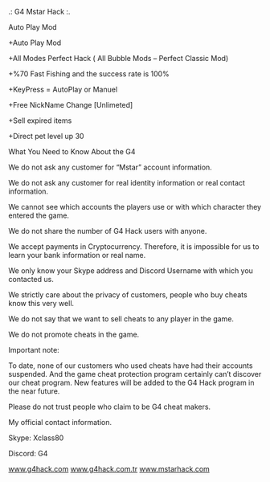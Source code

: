 
.: G4 Mstar Hack :.



Auto Play Mod

+Auto Play Mod

+All Modes Perfect Hack ( All Bubble Mods – Perfect Classic Mod)

+%70 Fast Fishing and the success rate is 100%

+KeyPress = AutoPlay or Manuel

+Free NickName Change [Unlimeted]

+Sell expired items

+Direct pet level up 30

What You Need to Know About the G4






We do not ask any customer for “Mstar” account information.

We do not ask any customer for real identity information or real contact information.

We cannot see which accounts the players use or with which character they entered the game.

We do not share the number of G4 Hack users with anyone.

We accept payments in Cryptocurrency. Therefore, it is impossible for us to learn your bank information or real name.

We only know your Skype address and Discord Username with which you contacted us.

We strictly care about the privacy of customers, people who buy cheats know this very well.

We do not say that we want to sell cheats to any player in the game.

We do not promote cheats in the game.

Important note:

To date, none of our customers who used cheats have had their accounts suspended. And the game cheat protection program certainly can’t discover our cheat program.
New features will be added to the G4 Hack program in the near future.

Please do not trust people who claim to be G4 cheat makers.



My official contact information.

Skype: Xclass80

Discord: G4

www.g4hack.com
www.g4hack.com.tr
www.mstarhack.com
